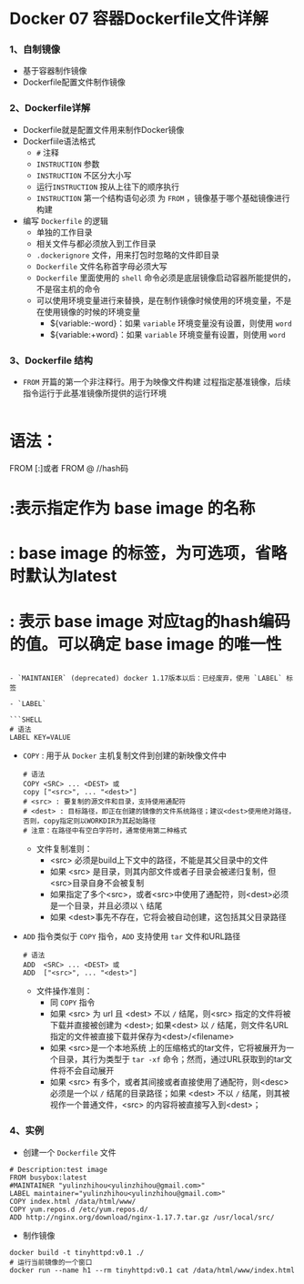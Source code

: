 # Docker 07 容器Dockerfile文件详解

### 1、自制镜像

- 基于容器制作镜像
- Dockerfile配置文件制作镜像

### 2、Dockerfile详解

- Dockerfile就是配置文件用来制作Docker镜像
- Dockerfiile语法格式
  - `#` 注释
  - `INSTRUCTION` 参数
  - `INSTRUCTION` 不区分大小写
  - 运行`INSTRUCTION` 按从上往下的顺序执行
  - `INSTRUCTION` 第一个结构语句必须 为 `FROM` ，镜像基于哪个基础镜像进行构建
- 编写 `Dockerfile` 的逻辑
  - 单独的工作目录
  - 相关文件与都必须放入到工作目录
  - `.dockerignore` 文件，用来打包时忽略的文件即目录
  - `Dockerfile`  文件名称首字母必须大写
  - `Dockerfile` 里面使用的 `shell` 命令必须是底层镜像启动容器所能提供的，不是宿主机的命令
  - 可以使用环境变量进行来替换，是在制作镜像时候使用的环境变量，不是在使用镜像的时候的环境变量
    - ${variable:-word}：如果 `variable`  环境变量没有设置，则使用 `word`
    - ${variable:+word}：如果 `variable`  环境变量有设置，则使用 `word`

### 3、Dockerfile 结构

- `FROM`  开篇的第一个非注释行。用于为映像文件构建 过程指定基准镜像，后续指令运行于此基准镜像所提供的运行环境

  ```shell
# 语法：
  FROM <repository>[:<tag>]或者
  FROM <repository>@<digets> //hash码
  # <repository>:表示指定作为 base image 的名称
# <tag>: base image 的标签，为可选项，省略时默认为latest
  # <digets>: 表示 base image 对应tag的hash编码的值。可以确定 base image 的唯一性
  ```
  
- `MAINTANIER` (deprecated) docker 1.17版本以后：已经废弃，使用 `LABEL` 标签

- `LABEL` 

  ```SHELL
  # 语法
  LABEL KEY=VALUE
  ```

- `COPY` : 用于从 `Docker` 主机复制文件到创建的新映像文件中

  ```shell
  # 语法
  COPY <SRC> ... <DEST> 或
  copy ["<src>", ... "<dest>"]
  # <src> : 要复制的源文件和目录，支持使用通配符
  # <dest> : 目标路径，即正在创建的镜像的文件系统路径；建议<dest>使用绝对路径，否则，copy指定则以WORKDIR为其起始路径
  # 注意：在路径中有空白字符时，通常使用第二种格式
  ```

  - 文件复制准则：
    - \<src> 必须是build上下文中的路径，不能是其父目录中的文件
    - 如果 \<src> 是目录，则其内部文件或者子目录会被递归复制，但\<src>目录自身不会被复制
    - 如果指定了多个\<src>，或者\<src>中使用了通配符，则\<dest>必须是一个目录，并且必须以 `\` 结尾
    - 如果 \<dest>事先不存在，它将会被自动创建，这包括其父目录路径

- `ADD`  指令类似于 `COPY` 指令，`ADD` 支持使用 `tar` 文件和URL路径

  ```SHELL
  # 语法
  ADD  <SRC> ... <DEST> 或
  ADD  ["<src>", ... "<dest>"] 
  ```

  - 文件操作准则：
    - 同 `COPY` 指令
    - 如果 \<src> 为 url 且 \<dest> 不以 `/` 结尾，则\<src> 指定的文件将被下载并直接被创建为 \<dest>; 如果\<dest> 以 `/` 结尾，则文件名URL指定的文件被直接下载并保存为\<dest>/\<filename>
    - 如果 \<src>是一个本地系统 上的压缩格式的tar文件，它将被展开为一个目录，其行为类型于 `tar -xf` 命令；然而，通过URL获取到的tar文件将不会自动展开
    - 如果 \<src> 有多个，或者其间接或者直接使用了通配符，则\<desc> 必须是一个以 `/` 结尾的目录路径；如果 \<dest> 不以 `/` 结尾，则其被视作一个普通文件，\<src> 的内容将被直接写入到\<dest>；











### 4、实例

- 创建一个 `Dockerfile` 文件

```SHELL
# Description:test image
FROM busybox:latest
#MAINTAINER "yulinzhihou<yulinzhihou@gmail.com>"
LABEL maintainer="yulinzhihou<yulinzhihou@gmail.com>"
COPY index.html /data/html/www/
COPY yum.repos.d /etc/yum.repos.d/
ADD http://nginx.org/download/nginx-1.17.7.tar.gz /usr/local/src/
```

- 制作镜像

```shell
docker build -t tinyhttpd:v0.1 ./
# 运行当前镜像的一个窗口
docker run --name h1 --rm tinyhttpd:v0.1 cat /data/html/www/index.html
```


